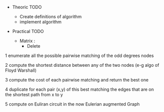 - Theoric TODO

    - Create definitions of algorithm
    - implement algorithm


- Practical TODO

    - Matrix :
        - Delete
        
        
        
 
 1 enumerate all the possible pairwise matching of the odd degrees nodes
 
 2 compute the shortest distance between any of the two nodes (e-g algo of Floyd Warshall)
 
 3 compute the cost of each pairwise matching and return the best one
 
 4 duplicate for each pair (x,y) of this best matching the edges that are on the shortest path from x to y
 
 5 compute on Euliran circuit in the now Eulerian augmented Graph
